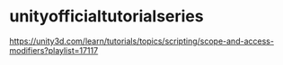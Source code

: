 # unityofficialtutorialseries
https://unity3d.com/learn/tutorials/topics/scripting/scope-and-access-modifiers?playlist=17117
